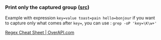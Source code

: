 ### Print only the captured group ([src](https://unix.stackexchange.com/a/13472/220566))

Example with expression `key=value toast=pain hello=bonjour` 
if you want to capture only what comes after `key=`, you can use : 
`grep -oP 'key=\K\w+'`

[Regex Cheat Sheet | OverAPI.com](https://overapi.com/regex?)
